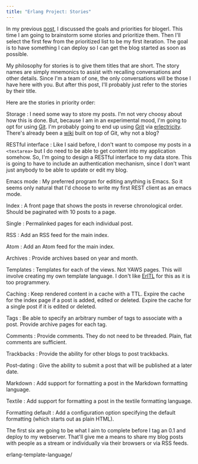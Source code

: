 ```yaml
---
title: "Erlang Project: Stories"
---
```

In my previous [post][1], I discussed the goals and priorities for blogerl.
This time I am going to brainstorm some stories and prioritize them. Then I'll
select the first few from the prioritized list to be my first iteration. The
goal is to have something I can deploy so I can get the blog started as soon
as possible.

My philosophy for stories is to give them titles that are short. The story
names are simply mnemonics to assist with recalling conversations and other
details. Since I'm a team of one, the only conversations will be those I have
here with you. But after this post, I'll probably just refer to the stories by
their title.

Here are the stories in priority order:

Storage
: I need some way to store my posts. I'm not very choosy about how this is
done. But, because I am in an experimental mood, I'm going to opt for using
[Git][2]. I'm probably going to end up using [Grit][3] via [erlectricity][4].
There's already been a [wiki][5] built on top of Git, why not a blog?

RESTful interface
: Like I said before, I don't want to compose my posts in a `<textarea>` but
I do need to be able to get content into my application somehow. So, I'm going
to design a RESTful interface to my data store. This is going to have to
include an authentication mechanism, since I don't want just anybody to be
able to update or edit my blog.

Emacs mode
: My preferred program for editing anything is Emacs. So it seems only
natural that I'd choose to write my first REST client as an emacs mode.

Index
: A front page that shows the posts in reverse chronological order. Should
be paginated with 10 posts to a page.

Single
: Permalinked pages for each individual post.

RSS
: Add an RSS feed for the main index.

Atom
: Add an Atom feed for the main index.

Archives
: Provide archives based on year and month.

Templates
: Templates for each of the views. Not YAWS pages. This will involve
creating my own template language. I don't like [ErlTL][6] for this as it is
too programmery.

Caching
: Keep rendered content in a cache with a TTL. Expire the cache for the
index page if a post is added, edited or deleted. Expire the cache for a
single post if it is edited or deleted.

Tags
: Be able to specify an arbitrary number of tags to associate with a post.
Provide archive pages for each tag.

Comments
: Provide comments. They do not need to be threaded. Plain, flat comments
are sufficient.

Trackbacks
: Provide the ability for other blogs to post trackbacks.

Post-dating
: Give the ability to submit a post that will be published at a later date.

Markdown
: Add support for formatting a post in the Markdown formatting language.

Textile
: Add support for formatting a post in the textile formatting language.

Formatting default
: Add a configuration option specifying the default formatting (which starts
out as plain HTML).

The first six are going to be what I aim to complete before I tag an 0.1 and
deploy to my webserver. That'll give me a means to share my blog posts with
people as a stream or individually via their browsers or via RSS feeds.

   [1]: http://blog.alieniloquent.com/2008/09/06/erlang-project-goals/

   [2]: http://git.or.cz/

   [3]: http://github.com/mojombo/grit/tree/master

   [4]: http://code.google.com/p/erlectricity/

   [5]: http://atonie.org/2008/02/git-wiki

   [6]: http://yarivsblog.com/articles/2006/10/17/introducting-erltl-a-simple-
erlang-template-language/


